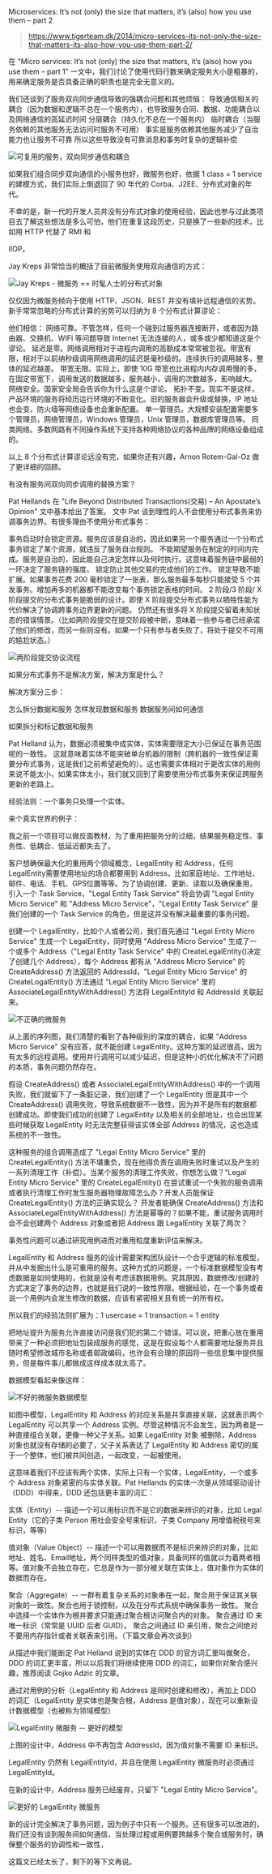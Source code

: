 Microservices: It’s not (only) the size that matters, it’s (also) how you use them – part 2

> https://www.tigerteam.dk/2014/micro-services-its-not-only-the-size-that-matters-its-also-how-you-use-them-part-2/

在 "Micro services: It’s not (only) the size that matters, it’s (also) how you use them – part 1" 一文中，我们讨论了使用代码行数来确定服务大小是粗暴的，用来确定服务是否具备正确的职责也是完全无意义的。

我们还谈到了服务双向同步通信导致的强耦合问题和其他烦恼：
  导致通信相关的耦合（因为数据和逻辑不总在一个服务内），也导致服务合同、数据、功能耦合以及网络通信的高延迟时间
  分层耦合（持久化不总在一个服务内）
  临时耦合（当服务依赖的其他服务无法访问时服务不可用）
  事实是服务依赖其他服务减少了自治能力也让服务不可靠
  所以这些导致没有可靠消息和事务时复杂的逻辑补偿

![可复用的服务，双向同步通信和耦合](http://www.tigerteam.dk/wp-content/uploads/2014/03/reusable-services-and-coupling.png)

如果我们组合同步双向通信的小服务也好，微服务也好，依据 1 class = 1 service 的建模方式，我们实际上倒退回了 90 年代的 Corba、J2EE、分布式对象的年代。

不幸的是，新一代的开发人员并没有分布式对象的使用经验，因此也参与过此类项目去了解这些想法是多么可怕，他们在重复这段历史，只是换了一些新的技术，比如用 HTTP 代替了 RMI 和 

IIOP。

Jay Kreps 非常恰当的概括了目前微服务使用双向通信的方式：

![Jay Kreps - 微服务 == 时髦人士的分布式对象](http://www.tigerteam.dk/wp-content/uploads/2014/03/Jay-Kreps-Microservices-equals-distributed-objects.png)

仅仅因为微服务倾向于使用 HTTP、JSON、REST 并没有填补远程通信的劣势。新手常常忽略的分布式计算的劣势可以归纳为 8 个分布式计算谬论：

他们相信：
网络可靠。不管怎样，任何一个碰到过服务器连接断开，或者因为路由器、交换机、WIFI 等问题导致 Internet 无法连接的人，或多或少都知道这是个谬论。
延迟是零。网络调用相对于进程内调用的高额成本常常被忽视。带宽有限，相对于以前纳秒级调用网络调用的延迟是毫秒级的。连续执行的调用越多，整体的延迟越差。
带宽无限。实际上，即使 10G 带宽也比进程内内存调用慢的多，在固定带宽下，调用发送的数据越多，服务越小，调用的次数越多，影响越大。
网络安全。国家安全局会告诉你为什么这是个谬论。
拓扑不变。现实不是这样，产品环境的服务将经历运行环境的不断变化。旧的服务器会升级或替换，IP 地址也会变，防火墙等网络设备也会重新配置。
单一管理员。大规模安装配置需要多个管理员，网络管理员，Windows 管理员，Unix 管理员，数据库管理员等。
同类网络。多数网路有不同操作系统下支持各种网络协议的各种品牌的网络设备组成的。

以上 8 个分布式计算谬论远没有完，如果你还有兴趣，Arnon Rotem-Gal-Oz 做了更详细的回顾。

有没有服务间双向同步调用的替换方案？

Pat Hellands 在 "Life Beyond Distributed Transactions(交易) – An Apostate’s Opinion" 文中基本给出了答案。
文中 Pat 谈到理性的人不会使用分布式事务来协调事务边界。有很多理由不使用分布式事务：

事务启动时会锁定资源。服务应该是自治的，因此如果另一个服务通过一个分布式事务锁定了某个资源，就违反了服务自治规则。
不能期望服务在制定的时间内完成。服务是自治的，因此能自己决定怎样以及何时执行。这意味着服务链中最弱的一环决定了服务链的强度。
锁定防止其他交易的完成他们的工作。
锁定导致不能扩展。如果事务花费 200 毫秒锁定了一张表，那么服务最多每秒只能接受 5 个并发事务。增加再多的机器都不能改变每个事务锁定表格的时间。
2 阶段/3 阶段/ X 阶段提交的分布式事务是脆弱的设计。即使 X 阶段提交分布式事务以牺牲性能为代价解决了协调跨事务边界更新的问题。
仍然还有很多将 X 阶段提交留着未知状态的错误情景。（比如两阶段提交在提交阶段被中断，意味着一些参与者已经承诺了他们的修改，而另一些则没有。如果一个只有参与者失败了，将处于提交不可用的尴尬状态。）

![两阶段提交协议流程](http://www.tigerteam.dk/wp-content/uploads/2014/03/2-phase-commit-protocol-flow.png)

如果分布式事务不是解决方案，解决方案是什么？

解决方案分三步：

怎么拆分数据和服务
怎样发现数据和服务
数据服务间如何通信

如果拆分和标记数据和服务

Pat Helland 认为，数据必须被集中成实体，实体需要限定大小已保证在事务范围呢的一致性。
这就意味着实体不能突破单台机器的限制（跨机器的一致性保证需要分布式事务，这是我们之前希望避免的）。这也需要实体相对于更改实体的用例来说不能太小，如果实体太小，我们就又回到了需要使用分布式事务来保证跨服务更新的老路上。

经验法则：一个事务只处理一个实体。

来个真实世界的例子：

我之前一个项目可以做反面教材，为了重用把服务分的过细，结果服务稳定性、事务性、低耦合、低延迟都失去了。

客户想确保最大化的重用两个领域概念，LegalEntity 和 Address，任何LegalEntity需要使用地址的场合都要用到 Address，比如家庭地址、工作地址、邮件、电话、手机、GPS位置等等。为了协调创建、更新、读取以及确保重用，引入一个 Task Service，"Legal Entity Task Service" 将会协调 "Legal Entity Micro Service" 和 "Address Micro Service"，"Legal Entity Task Service" 是我们创建的一个 Task Service 的角色，但是这并没有解决最重要的事务问题。

创建一个 LegalEntity，比如个人或者公司，我们首先通过 "Legal Entity Micro Service" 生成一个 LegalEntity，同时使用 "Address Micro Service" 生成了一个或多个 Address（"Legal Entity Task Service" 中的 CreateLegalEntity()决定了创建几个 Address），每个 Address 都有从 "Address Micro Service" 的 CreateAddress() 方法返回的 AddressId，"Legal Entity Micro Service" 的 CreateLogalEntity() 方法通过 "Legal Entity Micro Service" 里的 AssociateLegalEntityWithAddress() 方法将 LegalEntityId 和 AddressId 关联起来。

![不正确的微服务](http://www.tigerteam.dk/wp-content/uploads/2014/03/Bad-microservices-Create.png)

从上面的序列图，我们清楚的看到了各种级别的深度的耦合，如果 "Address Micro Service" 没有应答，就不能创建 LegalEntity。这种方案的延迟很高，因为有太多的远程调用。使用并行调用可以减少延迟，但是这种小的优化解决不了问题的本质，事务问题仍然存在。

假设 CreateAddress() 或者 AssociateLegalEntityWithAddress() 中的一个调用失败，我们就留下了一条脏记录，我们创建了一个 LegalEntity 但是其中一个 CreateAddress() 调用失败，导致系统数据不一致性，因为并不是所有的数据都创建成功。即使我们成功的创建了 LegalEntity 以及相关的全部地址，也会出现某些时候获取 LegalEntity 时无法完整获得该实体全部 Address 的情况，这也造成系统的不一致性。

这种服务的组合调用造成了 "Legal Entity Micro Service" 里的 CreateLegalEntity() 方法不堪重负，现在他得负责在调用失败时重试以及产生的一系列清理工作（补偿）。当某个服务的清理工作失败，你想怎么做？"Legal Entity Micro Service" 里的 CreateLegalEntity() 在尝试重试一个失败的服务调用或者执行清理工作时发生服务器物理故障怎么办？开发人员能保证 CreateLegalEntity() 方法的正确实现么？ 开发者能确保 CreateAddress() 方法和 AssociateLegalEntityWithAddress() 方法是幂等的？如果不能，重试服务调用时会不会创建两个 Address 对象或者把 Address 跟 LegalEntity 关联了两次？

事务性问题可以通过研究用例进而对重用粒度重新评估来解决。

LegalEntity 和 Address 服务的设计需要架构团队设计一个合乎逻辑的标准模型，并从中发掘出什么是可重用的服务。这种方式的问题是，一个标准数据模型没有考虑数据是如何使用的，也就是没有考虑该数据用例。究其原因，数据修改/创建的方式决定了事务的边界，也就是我们说的一致性界限。根据经验，在一个事务或者说一个用例内会发生修改的数据，应该有紧密相关且有统一的所有权。

所以我们的经验法则扩展为：1 usercase = 1 transaction = 1 entity

把地址提升为服务允许直接访问是我们犯的第二个错误。可以说，把重心放在重用带来了一种必须把地址包装成服务的感觉，这是在假设每个人都需要地址服务并且随时希望修改城市名称或者邮政编码，也许会有合理的原因将一些信息集中提供服务，但是每件事儿都做成这样成本就太高了。

数据模型看起来像这样：

![不好的微服务数据模型](http://www.tigerteam.dk/wp-content/uploads/2014/03/Bad-microservices-data-model.png)

如图中模型，LegalEntity 和 Address 的对应关系是共享直接关联，这就表示两个 LegalEntity 可以共享一个 Address 实例。尽管这种情况不会发生，因为两者是一种直接组合关联，更像一种父子关系。如果 LegalEntity 对象 被删除，Address 对象也就没有存储的必要了，父子关系表达了 LegalEntity 和 Address 密切的属于一个整体，他们被共同创造，一起改变，一起被使用。

这意味着我们不应该有两个实体，实际上只有一个实体，LegalEntity，一个或多个 Address 对象紧密的与实体关联。Pat Hellands 的实体一次是从领域驱动设计（DDD）中得来，DDD 还包括更丰富的词汇：

实体（Entity）-- 描述一个可以用标识而不是它的数据来辨识的对象，比如 Legal Entity（它的子类 Person 用社会安全号来标识，子类 Company 用增值税税号来标识，等等）

值对象（Value Object）-- 描述一个可以用数据而不是标识来辨识的对象，比如地址、姓名、Email地址，两个同样类型的值对象，具备同样的值就以为着两者相等。值对象不会独立存在，它总是作为一部分被关联在实体上，值对象作为实体的数据而存在。

聚合（Aggregate）-- 一群有着复杂关系的对象串在一起，聚合用于保证其关联对象的一致性。聚合也用于锁控制，以及在分布式系统中确保事务一致性。
  聚合中选择一个实体作为根并要求只能通过聚合根访问聚合内的对象。
  聚合通过 ID 来唯一标识（常常是 UUID 后者 GUID）。
  聚合之间通过 ID 来引用，聚合之间绝对不要用内存指针或者关联表来引用。（下篇文章会再次谈到）

从描述中我们能断定 Pat Helland 说到的实体在 DDD 的官方词汇里叫做聚合，DDD 的词汇更丰富，所以以后我们将继续使用 DDD 的词汇，如果你对聚合感兴趣，推荐阅读 Gojko Adzic 的文章。

通过对用例的分析（LegalEntity 和 Address 是同时创建和修改），再加上 DDD 的词汇（LegalEntity 是实体也是聚合根，Address 是值对象），现在可以重新设计数据模型（也被称为领域模型）

![LegalEntity 微服务 -- 更好的模型](http://www.tigerteam.dk/wp-content/uploads/2014/03/LegalEntity-Microservice-better-model.png)

上图的设计中，Address 中不再包含 AddressId，因为值对象不需要 ID 来标识。

LegalEntity 仍然有 LegalEntityId，并且在使用 LegalEntity 微服务时必须通过 LegalEntityId。

在新的设计中，Address 服务已经废弃，只留下 "Legal Entity Micro Service"。

![更好的 LegalEntity 微服务](http://www.tigerteam.dk/wp-content/uploads/2014/03/LegalEntity-microservice.png)

新的设计完全解决了事务问题，因为例子中只有一个服务。还有很多可以改进的，我们还没有谈到服务间如何通信，当处理过程或用例要跨越多个聚合或服务时，确保整个服务的协调性和一致性，

这篇文已经太长了，剩下的等下文再说。

